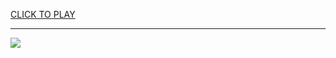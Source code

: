 
<a href="https://premium76.site?title=sprint_runner_game_unblocked&ref=13M">CLICK TO PLAY</a></h3>
<hr>

<a href="https://premium76.site?title=sprint_runner_game_unblocked&ref=13M"><img src="https://clearcache.store/games.png"></a>


